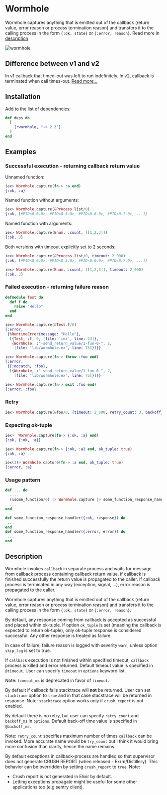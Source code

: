 # Wormhole

Wormhole captures anything that is emitted out of the callback
(return value, error reason or process termination reason)
and transfers it to the calling process
in the form `{:ok, state}` or `{:error, reason}`.
Read more in [description](#description)

![wormhole](wormhole.jpg)

## Difference between v1 and v2
In v1 callback that timed-out was left to run indefinitely.
In v2, callback is terminated when call times-out.
[Read more...](docs/v1_vs_v2.md)


## Installation
Add to the list of dependencies:
```elixir
def deps do
  [
    {:wormhole, "~> 2.3"}
  ]
end
```

## Examples

### Successful execution - returning callback return value
Unnamed function:
```elixir
iex> Wormhole.capture(fn-> :a end)
{:ok, :a}

```
Named function without arguments:
```elixir
iex> Wormhole.capture(&Process.list/0)
{:ok, [#PID<0.0.0>, #PID<0.3.0>, #PID<0.6.0>, #PID<0.7.0>, ...]}
```
Named function with arguments:
```elixir
iex> Wormhole.capture(Enum, :count, [[1,2,3]])
{:ok, 3}
```

Both versions with timeout explicitly set to 2 seconds:
```elixir
iex> Wormhole.capture(&Process.list/0, timeout: 2_000)
{:ok, [#PID<0.0.0>, #PID<0.3.0>, #PID<0.6.0>, #PID<0.7.0>, ...]}

iex> Wormhole.capture(Enum, :count, [[1,2,3]], timeout: 2_000)
{:ok, 3}
```

### Failed execution - returning failure reason
```elixir
defmodule Test do
  def f do
    raise "Hello"
  end
end

iex> Wormhole.capture(&Test.f/0)
{:error,
 {%RuntimeError{message: "Hello"},
  [{Test, :f, 0, [file: 'iex', line: 23]},
   {Wormhole, :"-send_return_value/1-fun-0-", 2,
    [file: 'lib/wormhole.ex', line: 75]}]}}

iex> Wormhole.capture(fn-> throw :foo end)
{:error,
 {{:nocatch, :foo},
  [{Wormhole, :"-send_return_value/1-fun-0-", 2,
    [file: 'lib/wormhole.ex', line: 75]}]}}

iex> Wormhole.capture(fn-> exit :foo end)
{:error, :foo}

```

### Retry
```elixir
iex> Wormhole.capture(&foo/0, [timeout: 2_000, retry_count: 3, backoff_ms: 300])
```

### Expecting ok-tuple
```elixir
iex>  Wormhole.capture(fn-> {:ok, :a} end)
{:ok, {:ok, :a}}

iex> Wormhole.capture(fn-> {:ok, :a} end, ok_tuple: true)
{:ok, :a}

iex(3)> Wormhole.capture(fn-> :a end, ok_tuple: true)
{:error, :a}
```


### Usage pattern
```elixir
def ... do
  ...
  (&some_function/0) |> Wormhole.capture |> some_function_response_handler
  ...
end

def some_function_response_handler({:ok, response}) do
 ...
end
def some_function_response_handler({:error, error}) do
 ...
end
```

## Description
Wormhole invokes `callback` in separate process and
waits for message from callback process containing callback return value.
if callback is finished successfully the return value is propagated to the caller.
If callback process is terminated in any way (exception, signal, ...),
error reason is propagated to the caller.

Wormhole captures anything that is emitted out of the callback
(return value, error reason or process termination reason)
and transfers it to the calling process
in the form `{:ok, state}` or `{:error, reason}`.

By default, any response coming from callback is accepted as successful and
placed within ok-tuple.
If option `ok_tuple` is set (meaning the callback is expected to return
ok-tuple), only ok-tuple response is considered successful.
Any other response is treated as failure.

In case of failure, failure reason is logged with severity `warn`,
unless option `skip_log` is set to true.

If `callback` execution is not finished within specified timeout,
`callback` process is killed and error returned.
Default timeout value is specified in `@timeout`.
User can specify `timeout` in `options` keyword list.

Note: `timeout_ms` is deprecated in favor of `timeout`.

By default if callback fails stacktrace will **not** be returned.
User can set `stacktrace` option to `true` and in that case stacktrace will
be returned in response.
Note: `stacktrace` option works only if `crush_report` is not enabled.

By default there is no retry, but user can specify
`retry_count` and `backoff_ms` in `options`.
Default back-off time value is specified in `@backoff_ms`.

Note: `retry_count` specifies maximum number of times `callback` can be invoked.
More accurate name would be `try_count` but I think it would bring
more confusion than clarity, hence the name remains.

By default exceptions in callback-process are handled so that
supervisor does not generate CRUSH REPORT (when released - Exrm/Distillery).
This behavior can be overridden by setting `crush_report` to `true`.
Note:
  - Crush report is not generated in Elixir by default.
  - Letting exceptions propagate might be useful for
    some other applications too (e.g sentry client).
